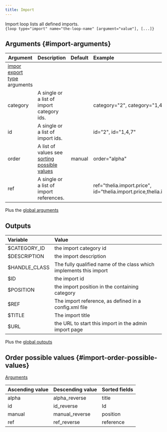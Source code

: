 ```yaml
---
title: Import
---
```


Import loop lists all defined imports.  
`{loop type="import" name="the-loop-name" [argument="value"], [...]}`

## Arguments {#import-arguments}

| Argument | Description                                                                   | Default | Example                                                                 |
|----------|:------------------------------------------------------------------------------|:-------:|:------------------------------------------------------------------------|
| [impor export type](./ImportExportType) arguments |                                      |         |                                                                         |
| category | A single or a list of import category ids.                                    |         | category="2", category="1,4"                                            |
| id       | A single or a list of import ids.                                             |         | id="2", id="1,4,7"                                                      |
| order    | A list of values see [sorting possible values](#import-order-possible-values) | manual  | order="alpha"                                                           |
| ref      | A single or a list of import references.                                      |         | ref="thelia.import.price", id="thelia.import.price,thelia.import.stock" |

Plus the [global arguments](./global_arguments)

## Outputs

| Variable      | Value                                                              |
|:--------------|:-------------------------------------------------------------------|
| $CATEGORY_ID  | the import category id                                             |
| $DESCRIPTION  | the import description                                             |
| $HANDLE_CLASS | The fully qualified name of the class which implements this import |
| $ID           | the import id                                                      |
| $POSITION     | the import position in the containing category                     |
| $REF          | The import reference, as defined in a config.xml file              |
| $TITLE        | The import title                                                   |
| $URL          | the URL to start this import in the admin import page              |

Plus the [global outputs](./global_outputs)

## Order possible values {#import-order-possible-values}

[Arguments](#import-arguments)

| Ascending value | Descending value | Sorted fields |
|-----------------|------------------|:--------------|
| alpha           | alpha_reverse    | title         |
| id              | id_reverse       | Id            |
| manual          | manual_reverse   | position      |
| ref             | ref_reverse      | reference     |
